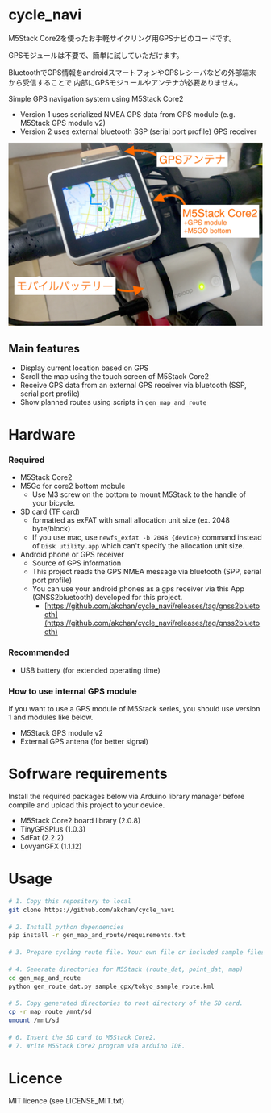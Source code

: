 # cycle_navi

M5Stack Core2を使ったお手軽サイクリング用GPSナビのコードです。

GPSモジュールは不要で、簡単に試していただけます。

BluetoothでGPS情報をandroidスマートフォンやGPSレシーバなどの外部端末から受信することで
内部にGPSモジュールやアンテナが必要ありません。

Simple GPS navigation system using M5Stack Core2

- Version 1 uses serialized NMEA GPS data from GPS module (e.g. M5Stack GPS module v2)
- Version 2 uses external bluetooth SSP (serial port profile) GPS receiver

![](gen_map_and_route/overview.JPG)

## Main features

- Display current location based on GPS
- Scroll the map using the touch screen of M5Stack Core2
- Receive GPS data from an external GPS receiver via bluetooth (SSP, serial port profile)
- Show planned routes using scripts in `gen_map_and_route`

# Hardware

### Required

- M5Stack Core2
- M5Go for core2 bottom mobule
    - Use M3 screw on the bottom to mount M5Stack to the handle of your bicycle.
- SD card (TF card)
    - formatted as exFAT with small allocation unit size (ex. 2048 byte/block)
    - If you use mac, use `newfs_exfat -b 2048 {device}` command instead of `Disk utility.app` which can't specify the allocation unit size.
- Android phone or GPS receiver
    - Source of GPS information
    - This project reads the GPS NMEA message via bluetooth (SPP, serial port profile)
    - You can use your android phones as a gps receiver via this App (GNSS2bluetooth) developed for this project.
        - [https://github.com/akchan/cycle_navi/releases/tag/gnss2bluetooth](https://github.com/akchan/cycle_navi/releases/tag/gnss2bluetooth)

### Recommended

- USB battery (for extended operating time)

### How to use internal GPS module

If you want to use a GPS module of M5Stack series, you should use version 1 and modules like below.

- M5Stack GPS module v2
- External GPS antena (for better signal)

# Sofrware requirements

Install the required packages below via Arduino library manager before compile and upload this project to your device.

- M5Stack Core2 board library (2.0.8)
- TinyGPSPlus (1.0.3)
- SdFat (2.2.2)
- LovyanGFX (1.1.12)

# Usage

```bash
# 1. Copy this repository to local
git clone https://github.com/akchan/cycle_navi

# 2. Install python dependencies
pip install -r gen_map_and_route/requirements.txt

# 3. Prepare cycling route file. Your own file or included sample files (in gen_map_and_route/sample_gpx) can be used.

# 4. Generate directories for M5Stack (route_dat, point_dat, map)
cd gen_map_and_route
python gen_route_dat.py sample_gpx/tokyo_sample_route.kml

# 5. Copy generated directories to root directory of the SD card.
cp -r map_route /mnt/sd
umount /mnt/sd

# 6. Insert the SD card to M5Stack Core2.
# 7. Write M5Stack Core2 program via arduino IDE.
```

# Licence

MIT licence (see LICENSE_MIT.txt)
